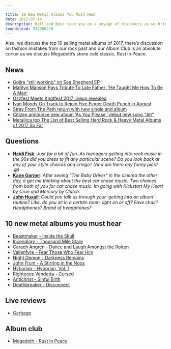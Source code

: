 ```yaml
---

title: 10 New Metal Albums You Must Hear
date: 2017-07-14
description: Hill and Beez take you on a voyage of discovery as we bring you 10 metal albums that are flying under the radar of mainstream attention but kick all kinds of ass. Everything from nasty thrash and a hulked up NOWBHM revival to a band that you will fall in love with if you adore early Mastodon, from a commercial metalcore band that actually remembers the metal part of that deal to urban hardcore and a band for fans of both Nails and Bathory alike to get into, this is a one stop guide to some really incredible metal bands that may have passed you by so far in 2017 (this starts at the half hour mark).
soundcloud: 332988278
---
```


Also, we discuss the top 10 selling metal albums of 2017, there’s discussion on fashion mistakes from our rock past and our Album Club is an absolute corker as we discuss Megadeth’s stone cold classic, Rust In Peace.

## News

- [Gojira “still working” on Sea Shepherd EP](http://teamrock.com/news/2017-07-10/gojira-still-working-on-sea-shepherd-ep)
- [Marilyn Manson Pays Tribute To Late Father: 'He Taught Me How To Be A Man'](http://www.blabbermouth.net/news/marilyn-manson-pays-tribute-to-late-father-he-taught-me-how-to-be-a-man.html)
- [Ozzfest Meets Knotfest 2017 lineup revealed](http://teamrock.com/news/2017-07-10/ozzfest-meets-knotfest-2017-lineup-revealed)
- [Ivan Moody On Track to Rejoin Five Finger Death Punch in August](http://loudwire.com/ivan-moody-on-track-rejoin-five-finger-death-punch-august-treatment-addiction/)
- [Stray From The Path return with new single and album](http://teamrock.com/news/2017-07-13/stray-from-the-path-return-with-new-single-and-album)
- [Citizen announce new album ‘As You Please,’ debut new song “Jet”](http://www.altpress.com/news/entry/citizen_release_new_song_jet_album_pre_order)
- [Metallica top The List of Best Selling Hard Rock & Heavy Metal Albums of 2017 So Far](http://www.metalinjection.net/its-just-business/record-sales/metallica-top-the-list-of-best-selling-hard-rock-heavy-metal-albums-of-2017-so-far)


## Questions

- **[Heidi Fisk](https://www.facebook.com/thatsnotmetalpodcast/photos/a.1814755825417620.1073741828.1814737015419501/2140083746218158/?type=3&comment_id=2140094482883751&comment_tracking=%7B%22tn%22%3A%22R9%22%7D)**: *Just for a bit of fun..As teenagers getting into rock music in the 90s did you dress to fit any particular scene? Do you look back at any of your style choices and cringe? (And are there any funny pics? 😁)*
- **[Kane Garner](https://www.facebook.com/thatsnotmetalpodcast/photos/a.1814755825417620.1073741828.1814737015419501/2140083746218158/?type=3&comment_id=2140112246215308&comment_tracking=%7B%22tn%22%3A%22R9%22%7D)**: *After seeing "The Baby Driver" in the cinema the other day, it got me thinking about the best car chase music. Two choices from both of you for car chase music. Im going with Kickstart My Heart by Crue and Mercury by Clutch.*
- **[John Huxall](https://www.facebook.com/thatsnotmetalpodcast/photos/a.1814755825417620.1073741828.1814737015419501/2140083746218158/?type=3&comment_id=2140122229547643&comment_tracking=%7B%22tn%22%3A%22R9%22%7D)**: *Could you talk us through your 'getting into an album' routine? Like, do you sit in a certain room, light on or off? Fave chair? Headphones? Brand of headphones?*


## 10 new metal albums you must hear

- [Beastmaker - Inside the Skull](https://itunes.apple.com/gb/album/inside-the-skull/id1228723314)
- [Incendiary - Thousand Mile Stare](https://itunes.apple.com/gb/album/thousand-mile-stare/id1219089870)
- [Carach Angren - Dance and Laugh Amongst the Rotten](https://itunes.apple.com/gb/album/dance-and-laugh-amongst-the-rotten/id1211816690)
- [Vallenfyre - Fear Those Who Fear Him](https://itunes.apple.com/gb/album/fear-those-who-fear-him/id1219553702)
- [Night Demon - Darkness Remains](https://itunes.apple.com/gb/album/darkness-remains/id1210168543)
- [John Frum - A Stirring in the Noos](https://itunes.apple.com/gb/album/a-stirring-in-the-noos/id1210181043)
- [Hyborian - Hyborian, Vol. 1](https://itunes.apple.com/gb/album/hyborian-vol-1/id1203258002)
- [Righteous Vendetta - Cursed](https://itunes.apple.com/gb/album/cursed/id1197427798)
- [Antichrist - Sinful Birth](https://itunes.apple.com/gb/album/sinful-birth/id1241901627)
- [Deathbreaker - Disconnect](https://itunes.apple.com/gb/album/disconnect/id1228936659)

## Live reviews

- [Garbage](https://www.songkick.com/concerts/29450719-blondie-at-hollywood-bowl)


## Album club

- [Megadeth - Rust In Peace](https://itunes.apple.com/gb/album/rust-in-peace/id724648893)

